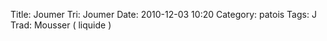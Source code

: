 Title: Joumer
Tri: Joumer
Date: 2010-12-03 10:20
Category: patois
Tags: J
Trad: Mousser ( liquide )
